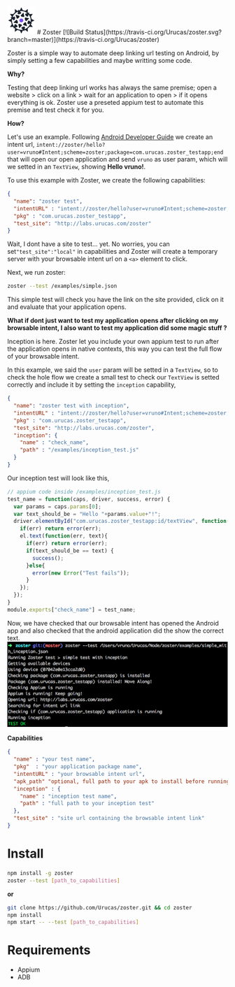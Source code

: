 <img src="https://raw.githubusercontent.com/Urucas/zoster/master/logo.png" />
# Zoster [![Build Status](https://travis-ci.org/Urucas/zoster.svg?branch=master)](https://travis-ci.org/Urucas/zoster)

Zoster is a simple way to automate deep linking url testing on Android, by simply setting a few capabilities and maybe writting some code. 

**Why?**

Testing that deep linking url works has always the same premise; open a website > click on a link > wait for an application to open > if it opens everything is ok. Zoster use a preseted appium test to automate this premise and test check it for you.

**How?**

Let's use an example. Following [Android Developer Guide](https://developer.android.com/guide/components/intents-common.html#Browser) we create an intent url, ```intent://zoster/hello?user=vruno#Intent;scheme=zoster;package=com.urucas.zoster_testapp;end``` 
that will open our open application and send ```vruno``` as user param, which will we setted in an ```TextView```, showing **Hello vruno!**.

To use this example with Zoster, we create the following capabilities:
```json
{
  "name": "zoster test",
  "intentURL" : "intent://zoster/hello?user=vruno#Intent;scheme=zoster;package=com.urucas.zoster_testapp;end",
  "pkg" : "com.urucas.zoster_testapp",
  "test_site": "http://labs.urucas.com/zoster"
}
```
Wait, I dont have a site to test... yet. No worries, you can set```"test_site":"local"``` in capabilities and Zoster will create a temporary server with your browsable intent url on a ```<a>``` element to click. 

Next, we run zoster:
```bash
zoster --test /examples/simple.json
```
This simple test will check you have the link on the site provided, click on it and evaluate that your application opens.

**What if dont just want to test my application opens after clicking on my browsable intent, I also want to test my application did some magic stuff ?**

Inception is here. Zoster let you include your own appium test to run after the application opens in native contexts, this way you can test the full flow of your browsable intent. 

In this example, we said the ```user``` param will be setted in a ```TextView```, so to check the hole flow we create a small test to check our ```TextView``` is setted correctly and include it by setting the ```inception``` capability,
```json
{
  "name": "zoster test with inception",
  "intentURL" : "intent://zoster/hello?user=vruno#Intent;scheme=zoster;package=com.urucas.zoster_testapp;end",
  "pkg" : "com.urucas.zoster_testapp",
  "test_site": "http://labs.urucas.com/zoster",
  "inception": {
    "name" : "check_name",
    "path" : "/examples/inception_test.js"
  }
}
```
Our inception test will look like this,
```javascript
// appium code inside /examples/inception_test.js
test_name = function(caps, driver, success, error) {
  var params = caps.params[0];
  var text_should_be = "Hello "+params.value+"!";
  driver.elementById("com.urucas.zoster_testapp:id/textView", function(err, el) {
    if(err) return error(err);
    el.text(function(err, text){
      if(err) return error(err);
      if(text_should_be == text) {
        success();
      }else{
        error(new Error("Test fails"));
      }
    });
  });
}
module.exports["check_name"] = test_name;
```
Now, we have checked that our browsable intent has opened the Android app and also checked that the android application did the show the correct text.
<img src="https://raw.githubusercontent.com/Urucas/zoster/master/screen.png" />


**Capabilities**
```json
{
  "name" : "your test name",
  "pkg"  : "your application package name",
  "intentURL" : "your browsable intent url",
  "apk_path" "optional, full path to your apk to install before running the test", 
  "inception" : {
    "name" : "inception test name",
    "path" : "full path to your inception test"
  },
  "test_site" : "site url containing the browsable intent link"
}
```

# Install
```bash
npm install -g zoster
zoster --test [path_to_capabilities]
```
**or**
```bash
git clone https://github.com/Urucas/zoster.git && cd zoster
npm install
npm start -- --test [path_to_capabilities]
```

# Requirements
* Appium
* ADB
